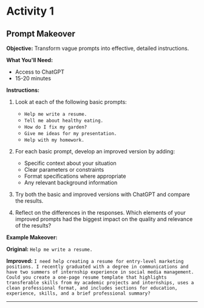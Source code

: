 # Activity 1

## Prompt Makeover

**Objective:** Transform vague prompts into effective, detailed instructions.

**What You'll Need:**

- Access to ChatGPT
- 15-20 minutes

**Instructions:**

1. Look at each of the following basic prompts:

   - `Help me write a resume.`
   - `Tell me about healthy eating.`
   - `How do I fix my garden?`
   - `Give me ideas for my presentation.`
   - `Help with my homework.`

2. For each basic prompt, develop an improved version by adding:

   - Specific context about your situation
   - Clear parameters or constraints
   - Format specifications where appropriate
   - Any relevant background information

3. Try both the basic and improved versions with ChatGPT and compare the results.

4. Reflect on the differences in the responses. Which elements of your improved prompts had the biggest impact on the quality and relevance of the results?

**Example Makeover:**

**Original:** `Help me write a resume.`

**Improved:** `I need help creating a resume for entry-level marketing positions. I recently graduated with a degree in communications and have two summers of internship experience in social media management. Could you create a one-page resume template that highlights transferable skills from my academic projects and internships, uses a clean professional format, and includes sections for education, experience, skills, and a brief professional summary?`

---